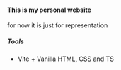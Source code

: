 #### This is my personal website

for now it is just for representation

##### Tools

- Vite + Vanilla HTML, CSS and TS
